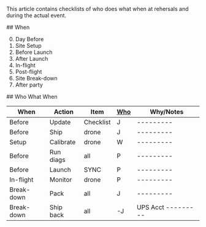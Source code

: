 This article contains checklists of who does what when at rehersals and during the actual event.

<a name="When">
## When</a>

   0. Day Before
   0. Site Setup
   0. Before Launch
   0. After Launch
   0. In-flight
   0. Post-flight
   0. Site Break-down
   0. After party

<a name="WhoWhatWhen">
## Who What When</a>

| When | Action | Item  | <a href="team.md">Who</a> | Why/Notes |
| --- | ---- | ---- | ---- | --------- |
| Before | Update | Checklist | J | --------- |
| Before | Ship | drone | J | --------- |
| Setup  | Calibrate | drone |  W | --------- |
| Before  | Run diags | all |  P | --------- |
| Before | Launch | SYNC | P | --------- |
| In-flight | Monitor | drone | P | --------- |
| Break-down | Pack | all | J | --------- |
| Break-down | Ship back | all | -J | UPS Acct --------- |

